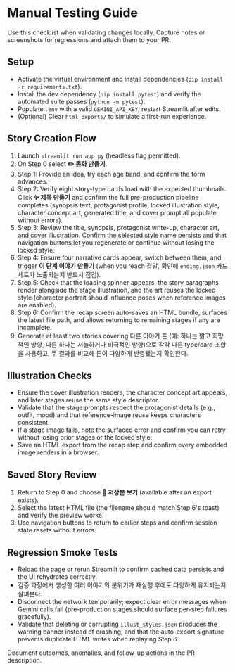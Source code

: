 # Manual Testing Guide

Use this checklist when validating changes locally. Capture notes or screenshots for regressions and attach them to your PR.

## Setup
- Activate the virtual environment and install dependencies (`pip install -r requirements.txt`).
- Install the dev dependency (`pip install pytest`) and verify the automated suite passes (`python -m pytest`).
- Populate `.env` with a valid `GEMINI_API_KEY`; restart Streamlit after edits.
- (Optional) Clear `html_exports/` to simulate a first-run experience.

## Story Creation Flow
1. Launch `streamlit run app.py` (headless flag permitted).
2. On Step 0 select **✏️ 동화 만들기**.
3. Step 1: Provide an idea, try each age band, and confirm the form advances.
4. Step 2: Verify eight story-type cards load with the expected thumbnails. Click **✨ 제목 만들기** and confirm the full pre-production pipeline completes (synopsis text, protagonist profile, locked illustration style, character concept art, generated title, and cover prompt all populate without errors).
5. Step 3: Review the title, synopsis, protagonist write-up, character art, and cover illustration. Confirm the selected style name persists and that navigation buttons let you regenerate or continue without losing the locked style.
6. Step 4: Ensure four narrative cards appear, switch between them, and trigger **이 단계 이야기 만들기** (when you reach 결말, 확인해 `ending.json` 카드 세트가 노출되는지 반드시 점검).
7. Step 5: Check that the loading spinner appears, the story paragraphs render alongside the stage illustration, and the art reuses the locked style (character portrait should influence poses when reference images are enabled).
8. Step 6: Confirm the recap screen auto-saves an HTML bundle, surfaces the latest file path, and allows returning to remaining stages if any are incomplete.
9. Generate at least two stories covering 다른 이야기 톤 (예: 하나는 밝고 희망적인 방향, 다른 하나는 서늘하거나 비극적인 방향)으로 각각 다른 type/card 조합을 사용하고, 두 결과를 비교해 톤이 다양하게 반영됐는지 확인한다.

## Illustration Checks
- Ensure the cover illustration renders, the character concept art appears, and later stages reuse the same style descriptor.
- Validate that the stage prompts respect the protagonist details (e.g., outfit, mood) and that reference-image reuse keeps characters consistent.
- If a stage image fails, note the surfaced error and confirm you can retry without losing prior stages or the locked style.
- Save an HTML export from the recap step and confirm every embedded image renders in a browser.

## Saved Story Review
1. Return to Step 0 and choose **📂 저장본 보기** (available after an export exists).
2. Select the latest HTML file (the filename should match Step 6's toast) and verify the preview works.
3. Use navigation buttons to return to earlier steps and confirm session state resets without errors.

## Regression Smoke Tests
- Reload the page or rerun Streamlit to confirm cached data persists and the UI rehydrates correctly.
- 검증 과정에서 생성한 여러 이야기의 분위기가 재실행 후에도 다양하게 유지되는지 살펴본다.
- Disconnect the network temporarily; expect clear error messages when Gemini calls fail (pre-production stages should surface per-step failures gracefully).
- Validate that deleting or corrupting `illust_styles.json` produces the warning banner instead of crashing, and that the auto-export signature prevents duplicate HTML writes when replaying Step 6.

Document outcomes, anomalies, and follow-up actions in the PR description.

